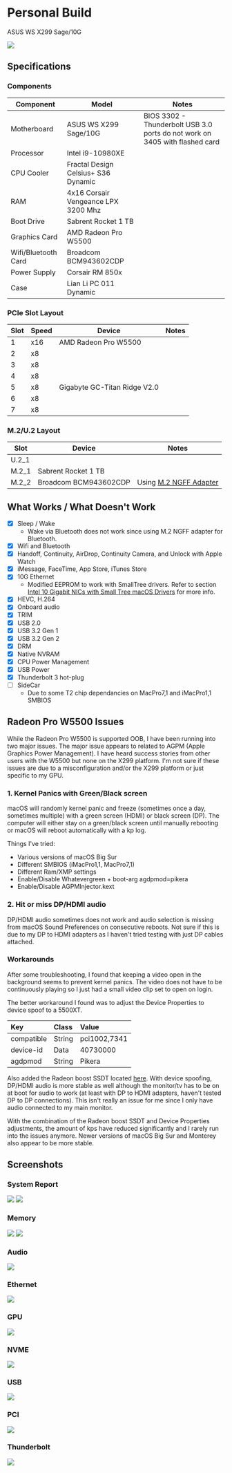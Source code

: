 # Personal Build
ASUS WS X299 Sage/10G

![](/Personal%20Build/Images/WSX299Sage10G.png)

## Specifications
### Components

| Component        | Model                                | Notes |
| ---------------- | ---------------------------------------|-------------------|
| Motherboard | ASUS WS X299 Sage/10G | BIOS 3302 - Thunderbolt USB 3.0 ports do not work on 3405 with flashed card
| Processor | Intel i9-10980XE | |
| CPU Cooler | Fractal Design Celsius+ S36 Dynamic | |
| RAM | 4x16 Corsair Vengeance LPX 3200 Mhz | |
| Boot Drive | Sabrent Rocket 1 TB | |
| Graphics Card | AMD Radeon Pro W5500 | |
| Wifi/Bluetooth Card | Broadcom BCM943602CDP |  |
| Power Supply | Corsair RM 850x | |
| Case | Lian Li PC 011 Dynamic | |

### PCIe Slot Layout
| Slot | Speed | Device | Notes |
| ----- | ----- | ---------------------------------------|-------------------|
| 1 | x16 | AMD Radeon Pro W5500 | |
| 2 | x8 | | |
| 3 | x8 | | |
| 4 | x8 | | |
| 5 | x8 | Gigabyte GC-Titan Ridge V2.0 | |
| 6 | x8 | | |
| 7 | x8 |  | |

### M.2/U.2 Layout
| Slot | Device | Notes |
| ----- | ---------------------------------------|-------------------|
| U.2_1 | | |
| M.2_1 | Sabrent Rocket 1 TB | |
| M.2_2 | Broadcom BCM943602CDP | Using [M.2 NGFF Adapter](https://www.amazon.com/gp/product/B07R3XVD54/ref=ppx_yo_dt_b_asin_title_o01_s00?ie=UTF8&psc=1) |

## What Works / What Doesn't Work
- [x] Sleep / Wake
    * Wake via Bluetooth does not work since using M.2 NGFF adapter for Bluetooth.
- [x] Wifi and Bluetooth
- [x] Handoff, Continuity, AirDrop, Continuity Camera, and Unlock with Apple Watch
- [x] iMessage, FaceTime, App Store, iTunes Store
- [x] 10G Ethernet
    * Modified EEPROM to work with SmallTree drivers. Refer to section [Intel 10 Gigabit NICs with Small Tree macOS Drivers](https://github.com/shinoki7/ASUS-X299-Hackintosh#intel-10-gigabit-nics-with-small-tree-macos-drivers) for more info.
- [x] HEVC, H.264
- [x] Onboard audio
- [x] TRIM
- [x] USB 2.0
- [x] USB 3.2 Gen 1
- [x] USB 3.2 Gen 2
- [x] DRM
- [x] Native NVRAM
- [x] CPU Power Management
- [x] USB Power
- [x] Thunderbolt 3 hot-plug
- [ ] SideCar
    * Due to some T2 chip dependancies on MacPro7,1 and iMacPro1,1 SMBIOS

## Radeon Pro W5500 Issues
While the Radeon Pro W5500 is supported OOB, I have been running into two major issues.  The major issue appears to related to AGPM (Apple Graphics Power Management).  I have heard success stories from other users with the W5500 but none on the X299 platform.  I'm not sure if these issues are due to a misconfiguration and/or the X299 platform or just specific to my GPU.

### 1. Kernel Panics with Green/Black screen
macOS will randomly kernel panic and freeze (sometimes once a day, sometimes multiple) with a green screen (HDMI) or black screen (DP).  The computer will either stay on a green/black screen until manually rebooting or macOS will reboot automatically with a kp log.

Things I've tried:
* Various versions of macOS Big Sur
* Different SMBIOS (iMacPro1,1, MacPro7,1)
* Different Ram/XMP settings
* Enable/Disable Whatevergreen + boot-arg agdpmod=pikera
* Enable/Disable AGPMInjector.kext

### 2. Hit or miss DP/HDMI audio
DP/HDMI audio sometimes does not work and audio selection is missing from macOS Sound Preferences on consecutive reboots.  Not sure if this is due to my DP to HDMI adapters as I haven't tried testing with just DP cables attached.

### Workarounds
After some troubleshooting, I found that keeping a video open in the background seems to prevent kernel panics.  The video does not have to be continuously playing so I just had a small video clip set to open on login.

The better workaround I found was to adjust the Device Properties to device spoof to a 5500XT.

| Key | Class | Value |
| :--- | :--- | :--- |
| compatible | String | pci1002,7341 |
| device-id | Data | 40730000 |
| agdpmod | String | Pikera |

Also added the Radeon boost SSDT located [here](https://www.tonymacx86.com/threads/amd-radeon-performance-enhanced-ssdt.296555/).  With device spoofing, DP/HDMI audio is more stable as well although the monitor/tv has to be on at boot for audio to work (at least with DP to HDMI adapters, haven't tested DP to DP connections).  This isn't really an issue for me since I only have audio connected to my main monitor.

With the combination of the Radeon boost SSDT and Device Properties adjustments, the amount of kps have reduced significantly and I rarely run into the issues anymore.  Newer versions of macOS Big Sur and Monterey also appear to be more stable.

## Screenshots
### System Report
![](/Personal%20Build/Images/aboutthismac.png)
![](/Personal%20Build/Images/overview.png)
### Memory
![](/Personal%20Build/Images/memory1.png)
![](/Personal%20Build/Images/memory2.png)
### Audio
![](/Personal%20Build/Images/audio.png)
### Ethernet
![](/Personal%20Build/Images/ethernet.png)
### GPU
![](/Personal%20Build/Images/graphics.png)
### NVME
![](/Personal%20Build/Images/nvme.png)
### USB
![](/Personal%20Build/Images/usb.png)
### PCI
![](/Personal%20Build/Images/pci.png)
### Thunderbolt
![](/Personal%20Build/Images/tbbus.png)
